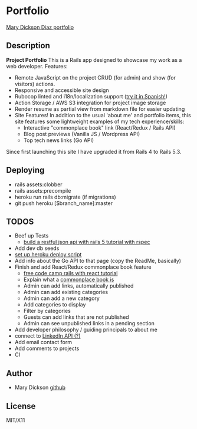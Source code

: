 # Portfolio

[Mary Dickson Diaz portfolio](http://www.marydickson.info)

## Description

**Project Portfolio** This is a Rails app designed to showcase my work as a web developer. Features:

- Remote JavaScript on the project CRUD (for admin) and show (for visitors) actions.
- Responsive and accessible site design
- Rubocop linted and i18n/localization support ([try it in Spanish!](http://www.marydickson.info/about?locale=es))
- Action Storage / AWS S3 integration for project image storage
- Render resume as partial view from markdown file for easier updating
- Site Features! In addition to the usual 'about me' and portfolio items, this site features some lightweight examples of my tech experience/skills:
  - Interactive "commonplace book" link (React/Redux / Rails API)
  - Blog post previews (Vanilla JS / Wordpress API)
  - Top tech news links (Go API)

Since first launching this site I have upgraded it from Rails 4 to Rails 5.3.

## Deploying

- rails assets:clobber
- rails assets:precompile
- heroku run rails db:migrate (if migrations)
- git push heroku [$branch_name]:master

## TODOS

- Beef up Tests
  - [build a restful json api with rails 5 tutorial with rspec](https://scotch.io/tutorials/build-a-restful-json-api-with-rails-5-part-one)
- Add dev db seeds
- [set up heroku deploy script](https://mentalized.net/journal/2017/04/22/run-rails-migrations-on-heroku-deploy/)
- Add info about the Go API to that page (copy the ReadMe, basically)
- Finish and add React/Redux commonplace book feature
  - [free code camp rails with react tutorial](https://www.freecodecamp.org/news/how-to-create-a-rails-project-with-a-react-and-redux-front-end-8b01e17a1db/)
  - Explain what a [commonplace book is](https://en.wikipedia.org/wiki/Commonplace_book)
  - Admin can add links, automatically published
  - Admin can add existing categories
  - Admin can add a new category
  - Add categories to display
  - Filter by categories
  - Guests can add links that are not published
  - Admin can see unpublished links in a pending section
- Add developer philosophy / guiding principals to about me
- connect to [LinkedIn API (?)](https://www.linkedin.com/developers/)
- Add email contact form
- Add comments to projects
- CI

## Author

- Mary Dickson [github](https://github.com/marythought)

## License

MIT/X11
